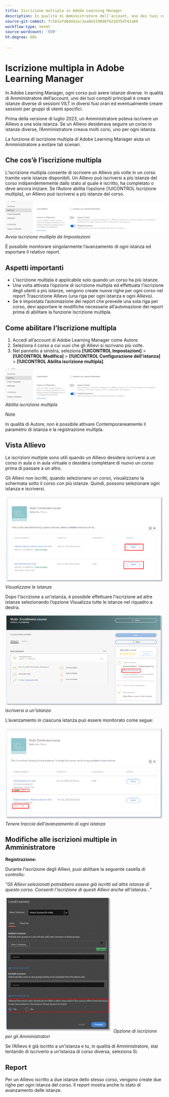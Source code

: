 ```yaml
---
title: Iscrizione multipla in Adobe Learning Manager
description: In qualità di Amministratore dell’account, uno dei tuoi compiti principali è creare istanze diverse di sessioni VILT in diversi fusi orari ed eventualmente creare sessioni per gruppi di utenti specifici.
source-git-commit: fc5b5afd8dd42ac3aa0e5190d6f421035df41a89
workflow-type: tm+mt
source-wordcount: '559'
ht-degree: 68%

---
```


# Iscrizione multipla in Adobe Learning Manager

In Adobe Learning Manager, ogni corso può avere istanze diverse. In qualità di Amministratore dell’account, uno dei tuoi compiti principali è creare istanze diverse di sessioni VILT in diversi fusi orari ed eventualmente creare sessioni per gruppi di utenti specifici.

Prima della versione di luglio 2023, un Amministratore poteva iscrivere un Allievo a una sola istanza. Se un Allievo desiderava seguire un corso in istanze diverse, l’Amministratore creava molti corsi, uno per ogni istanza.

La funzione di iscrizione multipla di Adobe Learning Manager aiuta un Amministratore a evitare tali scenari.

## Che cos’è l’iscrizione multipla

L’iscrizione multipla consente di iscrivere un Allievo più volte in un corso tramite varie istanze disponibili.  Un Allievo può iscriversi a più istanze del corso indipendentemente dallo stato al quale è iscritto, ha completato o deve ancora iniziare. Se l’Autore abilita l’opzione [!UICONTROL Iscrizione multipla], un Allievo può iscriversi a più istanze del corso.

![immagine di iscrizione multipla](assets/multi-enrollment-author.png)
*Avvia iscrizione multipla da Impostazioni*

È possibile monitorare singolarmente l’avanzamento di ogni istanza ed esportare il relativo report.

## Aspetti importanti

* L’iscrizione multipla è applicabile solo quando un corso ha più istanze.
* Una volta attivata l’opzione di iscrizione multipla ed effettuata l’iscrizione degli utenti a più istanze, vengono create nuove righe per ogni corso nel report Trascrizione Allievo (una riga per ogni istanza e ogni Allievo).
* Se è impostata l’automazione dei report che prevede una sola riga per corso, devi apportare le modifiche necessarie all’automazione dei report prima di abilitare la funzione Iscrizione multipla.

## Come abilitare l’Iscrizione multipla

1. Accedi all’account di Adobe Learning Manager come Autore.
1. Seleziona il corso a cui vuoi che gli Allievi si iscrivano più volte.
1. Nel pannello a sinistra, seleziona **[!UICONTROL Impostazioni]** > **[!UICONTROL Modifica]** > **[!UICONTROL Configurazione dell&#39;istanza]** > **[!UICONTROL Abilita iscrizione multipla]**.

![immagine di iscrizione multipla](assets/multi-enrollment-author.png)
*Abilita iscrizione multipla*

>[!NOTE]
>
>In qualità di Autore, non è possibile attivare Contemporaneamente il parametro di istanza e la registrazione multipla.

## Vista Allievo

Le iscrizioni multiple sono utili quando un Allievo desidera iscriversi a un corso in aula o in aula virtuale o desidera completare di nuovo un corso prima di passare a un altro.

Gli Allievi non iscritti, quando selezionano un corso, visualizzano la schermata sotto il corso con più istanze. Quindi, possono selezionare ogni istanza e iscriversi.

![immagine visualizzazione Allievo](assets/learner-view.png)
*Visualizzare le istanze*

Dopo l’iscrizione a un’istanza, è possibile effettuare l’iscrizione ad altre istanze selezionando l’opzione Visualizza tutte le istanze nel riquadro a destra.

![immagine del corso con più iscrizioni](assets/enroll-instance.png)
*Iscriversi a un’istanza*

L’avanzamento in ciascuna istanza può essere monitorato come segue:

![traccia avanzamento](assets/check-progress.png)
*Tenere traccia dell&#39;avanzamento di ogni istanza*

## Modifiche alle iscrizioni multiple in Amministratore

**Registrazione:**

Durante l’iscrizione degli Allievi, puoi abilitare la seguente casella di controllo:

*&quot;Gli Allievi selezionati potrebbero essere già iscritti ad altre istanze di questo corso. Consenti l’iscrizione di questi Allievi anche all’istanza...&quot;*

![modifiche dell’amministratore](assets/admin-changes.png)
*Opzione di iscrizione per gli Amministratori*

Se l’Allievo è già iscritto a un’istanza e tu, in qualità di Amministratore, stai tentando di iscriverlo a un’istanza di corso diversa, seleziona Sì.

## Report

Per un Allievo iscritto a due istanze dello stesso corso, vengono create due righe per ogni istanza del corso. Il report mostra anche lo stato di avanzamento delle istanze.
